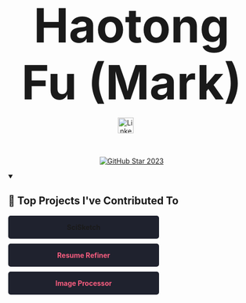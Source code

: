 <p align="center">
  <strong style="font-size: 96px;">
    Haotong Fu (Mark)
  </strong>
</p>


<!-- Social icons section -->
<p align="center">
  <a href="https://www.linkedin.com/in/haotongfu/"><img width="32px" alt="LinkedIn" title="LinkedIn" src="https://i.imgur.com/yRpa1dQ.png"/></a>
  &#8287;&#8287;&#8287;&#8287;&#8287;
</p>

<br/>

<!-- GitHub Star link -->
<p align="center">
  <a href="https://stars.github.com/profiles/denvercoder1/">
    <img src="https://github.com/DenverCoder1/DenverCoder1/assets/20955511/ca15be3f-d00b-438e-91f6-fb5568c1f632" alt="GitHub Star 2023"/></a>
</p>


<details open> 
  <summary><h2>📕 Top Projects I've Contributed To</h2></summary>

  <!-- Small repo cards https://github.com/DenverCoder1/github-readme-stats (fork of anuraghazra/github-readme-stats) -->
<p align="left">
    <a href="https://github.com/MarkFu0213/SciSketch-Summer" style="text-decoration: none;">
        <div style="width: 278px; background-color: #1F222E; color: #F85D7F; padding: 15px; border-radius: 5px; text-align: center; margin-bottom: 10px;">
            <strong>SciSketch</strong>
        </div>
    </a>
    <a href="https://github.com/MarkFu0213/Haotong-Fu/tree/main/Chatgpt_Resume_Refiner" style="text-decoration: none;">
        <div style="width: 278px; background-color: #1F222E; color: #F85D7F; padding: 15px; border-radius: 5px; text-align: center; margin-bottom: 10px;">
            <strong>Resume Refiner</strong>
        </div>
    </a>
    <a href="https://github.com/MarkFu0213/Haotong-Fu/tree/main/Chromakey%20Image%20Processor" style="text-decoration: none;">
        <div style="width: 278px; background-color: #1F222E; color: #F85D7F; padding: 15px; border-radius: 5px; text-align: center;">
            <strong>Image Processor</strong>
        </div>
    </a>
</p>


</details>
